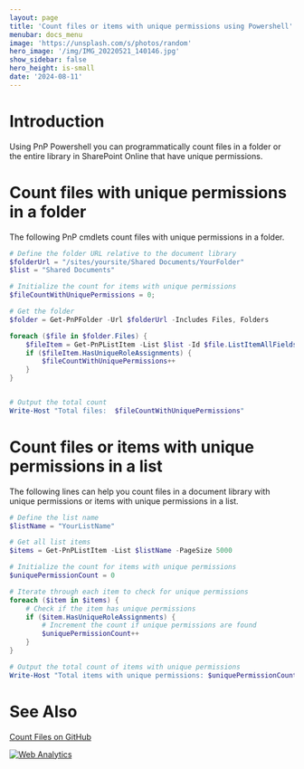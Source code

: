 ```yaml
---
layout: page
title: 'Count files or items with unique permissions using Powershell'
menubar: docs_menu
image: 'https://unsplash.com/s/photos/random'
hero_image: '/img/IMG_20220521_140146.jpg'
show_sidebar: false
hero_height: is-small
date: '2024-08-11'
---
```


# Introduction

Using PnP Powershell you can programmatically count files in a folder or the entire library in SharePoint Online that have unique permissions.


# Count files with unique permissions in a folder

The following PnP cmdlets count files with unique permissions in a folder.


```powershell
# Define the folder URL relative to the document library
$folderUrl = "/sites/yoursite/Shared Documents/YourFolder"
$list = "Shared Documents"

# Initialize the count for items with unique permissions
$fileCountWithUniquePermissions = 0;

# Get the folder
$folder = Get-PnPFolder -Url $folderUrl -Includes Files, Folders

foreach ($file in $folder.Files) {
    $fileItem = Get-PnPListItem -List $list -Id $file.ListItemAllFields.Id
    if ($fileItem.HasUniqueRoleAssignments) {
        $fileCountWithUniquePermissions++
    }
}


# Output the total count
Write-Host "Total files:  $fileCountWithUniquePermissions"

```



# Count files or items with unique permissions in a list

The following lines can help you count files in a document library with unique permissions or items with unique permissions in a list. 

```powershell
# Define the list name
$listName = "YourListName"  

# Get all list items
$items = Get-PnPListItem -List $listName -PageSize 5000

# Initialize the count for items with unique permissions
$uniquePermissionCount = 0

# Iterate through each item to check for unique permissions
foreach ($item in $items) {
    # Check if the item has unique permissions
    if ($item.HasUniqueRoleAssignments) {
        # Increment the count if unique permissions are found
        $uniquePermissionCount++
    }
}

# Output the total count of items with unique permissions
Write-Host "Total items with unique permissions: $uniquePermissionCount"

```


# See Also

[Count Files on GitHub](https://github.com/PowershellScripts/SharePointOnline-ScriptSamples/tree/develop/File%20Management/CountFiles) 




<!-- Default Statcounter code for Count files unique
https://powershellscripts.github.io/articles/en/SharePointOnline/countfilesunique/
-->
<script type="text/javascript">
var sc_project=13027283; 
var sc_invisible=1; 
var sc_security="ba505107"; 
var sc_client_storage="disabled"; 
</script>
<script type="text/javascript"
src="https://www.statcounter.com/counter/counter.js"
async></script>
<noscript><div class="statcounter"><a title="Web Analytics"
href="https://statcounter.com/" target="_blank"><img
class="statcounter"
src="https://c.statcounter.com/13027283/0/ba505107/1/"
alt="Web Analytics"
referrerPolicy="no-referrer-when-downgrade"></a></div></noscript>
<!-- End of Statcounter Code -->